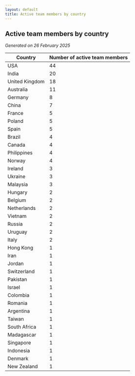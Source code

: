 ```yaml
---
layout: default
title: Active team members by country
---
```

## Active team members by country
*Generated on 26 February 2025*

| Country | Number of active team members |
| --- | --- |
| USA | 44 |
| India | 20 |
| United Kingdom | 18 |
| Australia | 11 |
| Germany | 8 |
| China | 7 |
| France | 5 |
| Poland | 5 |
| Spain | 5 |
| Brazil | 4 |
| Canada | 4 |
| Philippines | 4 |
| Norway | 4 |
| Ireland | 3 |
| Ukraine | 3 |
| Malaysia | 3 |
| Hungary | 2 |
| Belgium | 2 |
| Netherlands | 2 |
| Vietnam | 2 |
| Russia | 2 |
| Uruguay | 2 |
| Italy | 2 |
| Hong Kong | 1 |
| Iran | 1 |
| Jordan | 1 |
| Switzerland | 1 |
| Pakistan | 1 |
| Israel | 1 |
| Colombia | 1 |
| Romania | 1 |
| Argentina | 1 |
| Taiwan | 1 |
| South Africa | 1 |
| Madagascar | 1 |
| Singapore | 1 |
| Indonesia | 1 |
| Denmark | 1 |
| New Zealand | 1 |

